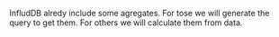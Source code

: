 InfludDB alredy include some agregates. For tose we will generate the query to get them. For others we will calculate them from data.